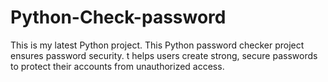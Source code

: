# Python-Check-password
This is my latest Python project. This Python password checker project ensures password security. t helps users create strong, secure passwords to protect their accounts from unauthorized access.
